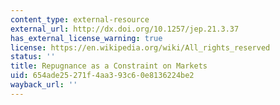 ```yaml
---
content_type: external-resource
external_url: http://dx.doi.org/10.1257/jep.21.3.37
has_external_license_warning: true
license: https://en.wikipedia.org/wiki/All_rights_reserved
status: ''
title: Repugnance as a Constraint on Markets
uid: 654ade25-271f-4aa3-93c6-0e8136224be2
wayback_url: ''
---
```

